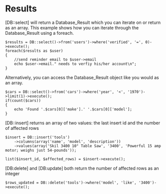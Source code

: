 # Results

[DB::select] will return a Database_Result which you can iterate on or return as an array. This example shows how you can iterate through the Database_Result using a foreach.

	$results = DB::select()->from('users')->where('verified', '=', 0)->execute();
	foreach($results as $user)
	{
		//send reminder email to $user->email
		echo $user->email." needs to verfiy his/her account\n";
	}

Alternatively, you can access the Database_Result object like you would as an array.

	
	$cars = DB::select()->from('cars')->where('year', '<', '1970')->limit(1)->execute();
	if(count($cars))
	{
		echo 'Found '.$cars[0]['make'].' '.$cars[0]['model'];
	}
	

[DB::insert] returns an array of two values: the last insert id and the number of affected rows
	
	$insert = DB::insert('tools')
		->columns(array('name', 'model', 'description'))
		->values(array('Skil 3400 10" Table Saw', '3400', 'Powerful 15 amp motor; weighs just 54-pounds'));
		
	list($insert_id, $affected_rows) = $insert->execute();

[DB:delete] and [DB:update] both return the number of affected rows as an integer

	$rows_updated = DB::delete('tools')->where('model', 'like', '3400')->execute();
